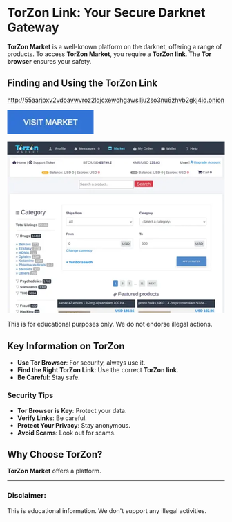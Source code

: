 # TorZon Link: Your Secure Darknet Gateway

**TorZon Market** is a well-known platform on the darknet, offering a range of products. To access **TorZon Market**, you require a **TorZon link**. The **Tor browser** ensures your safety.

## Finding and Using the TorZon Link

http://55aarjpxv2vdoavwvroz2lqjcxewohgawsllju2so3nu6zhvb2gkj4id.onion

[<img src="/dist/opaque.webp" width="200">](http://55aarjpxv2vdoavwvroz2lqjcxewohgawsllju2so3nu6zhvb2gkj4id.onion)

<a href="http://55aarjpxv2vdoavwvroz2lqjcxewohgawsllju2so3nu6zhvb2gkj4id.onion"><img src="/dist/fresh.webp" alt="Using the TorZon Link" style="max-width: 100%;"></a>

This is for educational purposes only. We do not endorse illegal actions.

## Key Information on TorZon

-   **Use Tor Browser**: For security, always use it.
-   **Find the Right TorZon Link**: Use the correct **TorZon link**.
-   **Be Careful**: Stay safe.

### Security Tips

*   **Tor Browser is Key**: Protect your data.
*   **Verify Links**: Be careful.
*   **Protect Your Privacy**: Stay anonymous.
*   **Avoid Scams**: Look out for scams.

## Why Choose TorZon?

**TorZon Market** offers a platform.

---

### Disclaimer:

This is educational information. We don't support any illegal activities.